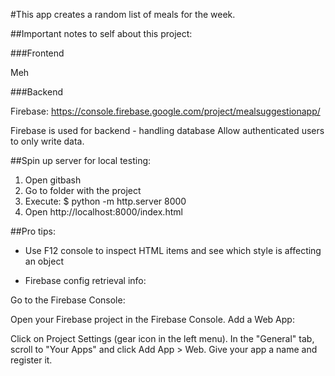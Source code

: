 #This app creates a random list of meals for the week.

##Important notes to self about this project:

###Frontend

Meh

###Backend

Firebase: https://console.firebase.google.com/project/mealsuggestionapp/

Firebase is used for backend - handling database
Allow authenticated users to only write data.

##Spin up server for local testing: 

1. Open gitbash
2. Go to folder with the project
3. Execute: $ python -m http.server 8000
4. Open http://localhost:8000/index.html

##Pro tips:

* Use F12 console to inspect HTML items and see which style is affecting an object

* Firebase config retrieval info:

Go to the Firebase Console:

Open your Firebase project in the Firebase Console.
Add a Web App:

Click on Project Settings (gear icon in the left menu).
In the "General" tab, scroll to "Your Apps" and click Add App > Web.
Give your app a name and register it.
